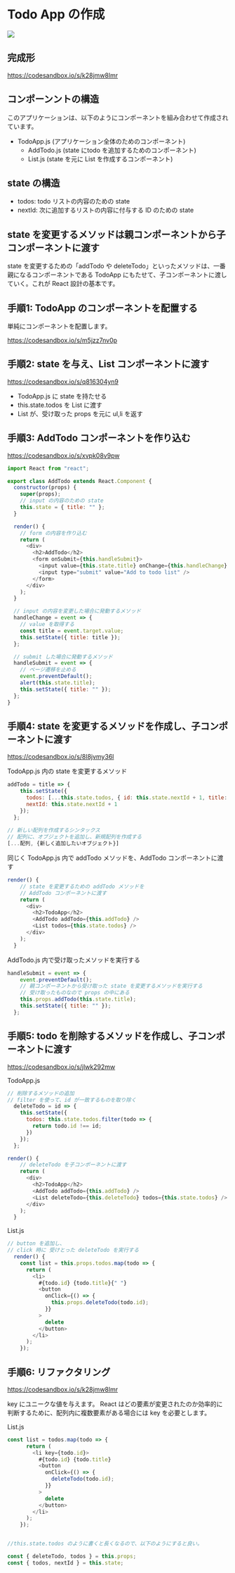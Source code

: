 # Todo App の作成

![](/assets/todoApp.001.png)

## 完成形
https://codesandbox.io/s/k28jmw8lmr

## コンポーンントの構造
このアプリケーションは、以下のようにコンポーネントを組み合わせて作成されています。

- TodoApp.js (アプリケーション全体のためのコンポーネント)
    - AddTodo.js (state にtodo を追加するためのコンポーネント)
    - List.js (state を元に List を作成するコンポーネント)
    
## state の構造

- todos: todo リストの内容のための state
- nextId: 次に追加するリストの内容に付与する ID のための state

## state を変更するメソッドは親コンポーネントから子コンポーネントに渡す

state を変更するための「addTodo や deleteTodo」といったメソッドは、一番親になるコンポーネントである TodoApp にもたせて、子コンポーネントに渡していく。これが React 設計の基本です。
     
## 手順1: TodoApp のコンポーネントを配置する

単純にコンポーネントを配置します。

https://codesandbox.io/s/m5jzz7nv0p

## 手順2: state を与え、List コンポーネントに渡す

https://codesandbox.io/s/q816304yn9

- TodoApp.js に state を持たせる
- this.state.todos を List に渡す
- List が、受け取った props を元に ul,li を返す

## 手順3: AddTodo コンポーネントを作り込む

https://codesandbox.io/s/xvpk08v9pw

```js
import React from "react";

export class AddTodo extends React.Component {
  constructor(props) {
    super(props);
    // input の内容のための state
    this.state = { title: "" };
  }

  render() {
    // form の内容を作り込む
    return (
      <div>
        <h2>AddTodo</h2>
        <form onSubmit={this.handleSubmit}>
          <input value={this.state.title} onChange={this.handleChange} />
          <input type="submit" value="Add to todo list" />
        </form>
      </div>
    );
  }

  // input の内容を変更した場合に発動するメソッド
  handleChange = event => {
    // value を取得する
    const title = event.target.value;
    this.setState({ title: title });
  };

  // submit した場合に発動するメソッド
  handleSubmit = event => {
    // ページ遷移を止める
    event.preventDefault();
    alert(this.state.title);
    this.setState({ title: "" });
  };
}

```

## 手順4: state を変更するメソッドを作成し、子コンポーネントに渡す

https://codesandbox.io/s/8l8jvmy36l

TodoApp.js 内の state を変更するメソッド

```js
addTodo = title => {
    this.setState({
      todos: [...this.state.todos, { id: this.state.nextId + 1, title: title }],
      nextId: this.state.nextId + 1
    });
  };
  
// 新しい配列を作成するシンタックス
// 配列に、オブジェクトを追加し、新規配列を作成する
[...配列, {新しく追加したいオブジェクト}]

```

同じく TodoApp.js 内で addTodo メソッドを、AddTodo コンポーネントに渡す

```js
render() {
    // state を変更するための addTodo メソッドを
    // AddTodo コンポーネントに渡す
    return (
      <div>
        <h2>TodoApp</h2>
        <AddTodo addTodo={this.addTodo} />
        <List todos={this.state.todos} />
      </div>
    );
  }
```

AddTodo.js 内で受け取ったメソッドを実行する

```js
handleSubmit = event => {
    event.preventDefault();
    // 親コンポーネントから受け取った state を変更するメソッドを実行する
    // 受け取ったものなので props の中にある
    this.props.addTodo(this.state.title);
    this.setState({ title: "" });
  };
```

## 手順5: todo を削除するメソッドを作成し、子コンポーネントに渡す

https://codesandbox.io/s/jlwk292mw

TodoApp.js

```js
// 削除するメソッドの追加
// filter を使って、id が一致するものを取り除く
  deleteTodo = id => {
    this.setState({
      todos: this.state.todos.filter(todo => {
        return todo.id !== id;
      })
    });
  };
```

```js
render() {
    // deleteTodo を子コンポーネントに渡す
    return (
      <div>
        <h2>TodoApp</h2>
        <AddTodo addTodo={this.addTodo} />
        <List deleteTodo={this.deleteTodo} todos={this.state.todos} />
      </div>
    );
  }
```

List.js

```js
// button を追加し、
// click 時に 受けとった deleteTodo を実行する
  render() {
    const list = this.props.todos.map(todo => {
      return (
        <li>
          #{todo.id} {todo.title}{" "}
          <button
            onClick={() => {
              this.props.deleteTodo(todo.id);
            }}
          >
            delete
          </button>
        </li>
      );
    });
```

## 手順6: リファクタリング

https://codesandbox.io/s/k28jmw8lmr

key にユニークな値を与えます。
React はどの要素が変更されたのか効率的に判断するために、配列内に複数要素がある場合には key を必要とします。

List.js

```js
const list = todos.map(todo => {
      return (
        <li key={todo.id}>
          #{todo.id} {todo.title}
          <button
            onClick={() => {
              deleteTodo(todo.id);
            }}
          >
            delete
          </button>
        </li>
      );
    });
```

```js

//this.state.todos のように書くと長くなるので、以下のようにすると良い。

const { deleteTodo, todos } = this.props;
const { todos, nextId } = this.state;
```
